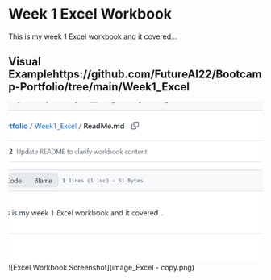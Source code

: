 # Week 1 Excel Workbook

This is my week 1 Excel workbook and it covered... 

## Visual Examplehttps://github.com/FutureAI22/Bootcamp-Portfolio/tree/main/Week1_Excel

![Excel Workbook Screenshot](image_Excel.png)
![Excel Workbook Screenshot](image_Excel - copy.png)
